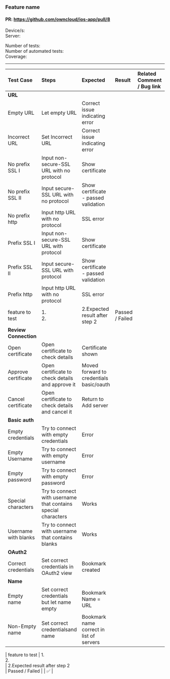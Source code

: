 ### Feature name 

#### PR: https://github.com/owncloud/ios-app/pull/8 

Device/s: <br>
Server:

Number of tests:  <br>
Number of automated tests:   <br>
Coverage: <br>


---

 
| Test Case | Steps | Expected | Result | Related Comment / Bug link | Automated |
| :-------- | :---- | :------- | :----- | :------------------------- | :-------: |
|**URL**||||||
| Empty URL | Let empty URL | Correct issue indicating error ||||
| Incorrect URL | Set Incorrect URL | Correct issue indicating error ||||
| No prefix SSL I | Input non-secure-SSL URL with no protocol | Show certificate |  |  |  |
| No prefix SSL II | Input secure-SSL URL with no protocol | Show certificate - passed validation| |||
| No prefix http | Input http URL with no protocol | SSL error ||||
| Prefix SSL I | Input non-secure-SSL URL with protocol | Show certificate |  |  |  |
| Prefix SSL II | Input secure-SSL URL with protocol | Show certificate - passed validation| |||
| Prefix http | Input http URL with no protocol | SSL error ||||
| feature to test   |  1. <br>2. <br> |  2.Expected result after step 2<br> | Passed / Failed |  | :x: |
|**Review Connection**||||||
| Open certificate | Open certificate to check details | Certificate shown |  |  |  |
| Approve certificate | Open certificate to check details and approve it | Moved forward to credentials basic/oauth |  |  |  |
| Cancel certificate | Open certificate to check details and cancel it | Return to Add server |  |  |  |
|**Basic auth**||||||
| Empty credentials |  Try to connect with empty credentials | Error |  |  |  |
| Empty Username |  Try to connect with empty username | Error |  |  |  |
| Empty password |  Try to connect with empty password | Error |  |  |  |
| Special characters |  Try to connect with username that contains special characters | Works |  |  |  |
| Username with blanks |  Try to connect with username that contains blanks | Works |  |  |  |
|**OAuth2**||||||
| Correct credentials |  Set correct credentials in OAuth2 view |  Bookmark created |  |  |  |
|**Name**||||||
| Empty name |  Set correct credentials but let name empty | Bookmark Name = URL |  |  |  |
| Non-Empty name |  Set correct credentialsand name | Bookmark name correct in list of servers |  |  |  |

| feature to test |  1. <br>2. <br> |  2.Expected result after step 2<br> | Passed / Failed |  | :white_check_mark: |